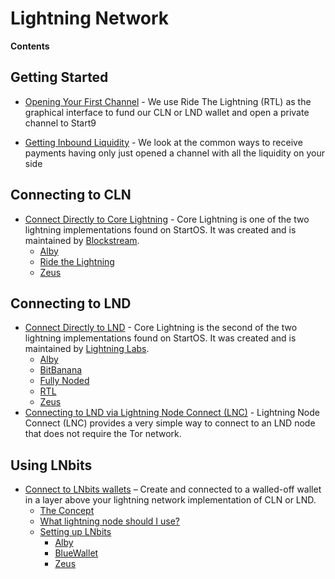 # Lightning Network

**Contents**

## Getting Started

- [Opening Your First Channel](./opening-channels.md) - We use Ride The Lightning (RTL) as the graphical interface to fund our CLN or LND wallet and open a private channel to Start9

- [Getting Inbound Liquidity](./getting-inbound-liquidity.md) - We look at the common ways to receive payments having only just opened a channel with all the liquidity on your side


## Connecting to CLN

- [Connect Directly to Core Lightning](./cln/) - Core Lightning is one of the two lightning implementations found on StartOS. It was created and is maintained by [Blockstream](https://blockstream.com/).
    - [Alby](./cln/alby.md)
    - [Ride the Lightning](./cln/rtl.md)
    - [Zeus](./cln/zeus.md)


## Connecting to LND

- [Connect Directly to LND](./lnd/) - Core Lightning is the second of the two lightning implementations found on StartOS. It was created and is maintained by [Lightning Labs](https://lightning.engineering/).
    - [Alby](service-guides/lightning/lnd/alby.md)
    - [BitBanana](service-guides/lightning/lnd/bitbanana.md)
    - [Fully Noded](service-guides/lightning/lnd/fully-noded.md)
    - [RTL](service-guides/lightning/lnd/rtl.md)
    - [Zeus](service-guides/lightning/lnd/zeus.md)
- [Connecting to LND via Lightning Node Connect (LNC)](service-guides/lightning/lnc.md) - Lightning Node Connect (LNC) provides a very simple way to connect to an LND node that does not require the Tor network.

## Using LNbits

  - [Connect to LNbits wallets](service-guides/lightning/lnbits.md) – Create and connected to a walled-off wallet in a layer above your lightning network implementation of CLN or LND.
    - [The Concept](service-guides/lightning/lnbits.md#the-concept)
    - [What lightning node should I use?](service-guides/lightning/lnbits.md#what-lightning-node-should-i-use)
    - [Setting up LNbits](service-guides/lightning/lnbits.md#setting-up-ln-bits)
        - [Alby](service-guides/lightning/lnbits/alby.md)
        - [BlueWallet](service-guides/lightning/lnbits/bluewallet.md)
        - [Zeus](service-guides/lightning/lnbits/zeus.md)

